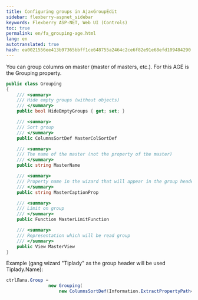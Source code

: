 ```yaml
--- 
title: Configuring groups in AjaxGroupEdit 
sidebar: flexberry-aspnet_sidebar 
keywords: Flexberry ASP-NET, Web UI (Controls) 
toc: true 
permalink: en/fa_grouping-age.html 
lang: en 
autotranslated: true 
hash: ea0021556ee413b97365bbff1ce648755a2464c2ce6f82e91e68efd109484290 
--- 
```


You can group columns on master (master of masters, etc.). For this AGE is the Grouping property. 

```csharp
public class Grouping
{
    /// <summary> 
    /// Hide empty groups (without objects) 
    /// </summary> 
    public bool HideEmptyGroups { get; set; }

    /// <summary> 
    /// Sort group 
    /// </summary> 
    public ColumnsSortDef MasterColSortDef

    /// <summary> 
    /// The name of the master (not the property of the master) 
    /// </summary> 
    public string MasterName 

    /// <summary> 
    /// Property name in the wizard that will appear in the group header 
    /// </summary> 
    public string MasterCaptionProp

    /// <summary> 
    /// Limit on group 
    /// </summary> 
    public Function MasterLimitFunction

    /// <summary> 
    /// Representation which will be read group 
    /// </summary> 
    public View MasterView
}
``` 

Example (gang wizard "Tiplady" as the group header will be used Tiplady.Name): 

```csharp
ctrlЛапа.Group =
                new Grouping(
                    new ColumnsSortDef(Information.ExtractPropertyPath<Лапа>(x => x.ТипЛапы.Название), SortOrder.Desc));
``` 



